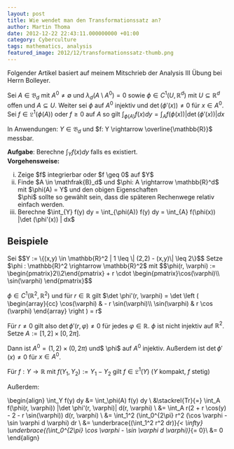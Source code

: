 ```yaml
---
layout: post
title: Wie wendet man den Transformationssatz an?
author: Martin Thoma
date: 2012-12-22 22:43:11.000000000 +01:00
category: Cyberculture
tags: mathematics, analysis
featured_image: 2012/12/transformationssatz-thumb.png
---
```

<div class="info">Folgender Artikel basiert auf meinem Mitschrieb der Analysis III &Uuml;bung bei Herrn Bolleyer.</div>

Sei $A \in \mathfrak{B}_d$ mit $A^0 \neq \emptyset$ und $\lambda_d (A \setminus A^0) = 0$ sowie $\phi \in C^1(U, \mathbb{R}^d)$ mit $U \subseteq \mathbb{R}^d$ offen und $A \subseteq U$. Weiter sei $\phi$ auf $A^0$ injektiv und $\det(\phi'(x)) \neq 0$ f&uuml;r $x \in A^0$. Sei $f \in \mathfrak{L}^1(\phi(A))$ oder $f \geq 0$ auf $A$ so gilt $\int_{\phi(A)} f(x) dy = \int_A f(\phi(x)) | \det(\phi'(x)) | dx$

In Anwendungen: $Y \in \mathfrak{B}_d$ und $f: Y \rightarrow \overline{\mathbb{R}}$ messbar.

<strong>Aufgabe</strong>: Berechne $\int_Y f(x) dy$ falls es existiert.<br/>
<strong>Vorgehensweise:</strong>
<ol type="i" style="list-style-type:lower-roman;">
   <li>Zeige $f$ integrierbar oder $f \geq 0$ auf $Y$</li>
   <li>Finde $A \in \mathfrak{B}_d$ und $\phi: A \rightarrow \mathbb{R}^d$ mit $\phi(A) = Y$ und den obigen Eigenschaften<br/>
$\phi$ sollte so gew&auml;hlt sein, dass die sp&auml;teren Rechenwege relativ einfach werden.</li>
    <li>Berechne $\int_{Y} f(y) dy = \int_{\phi(A)} f(y) dy = \int_{A} f(\phi(x)) |\det (\phi'(x)) | dx$</li>
</ol>

<h2>Beispiele</h2>
Sei $$Y := \{(x,y) \in \mathbb{R}^2 | 1 \leq \| (2,2) - (x,y)\| \leq 2\}$$
Setze $\phi : \mathbb{R}^2 \rightarrow \mathbb{R}^2$ mit $$\phi(r, \varphi) := \begin{pmatrix}2\\2\end{pmatrix} + r \cdot \begin{pmatrix}\cos(\varphi)\\ \sin(\varphi) \end{pmatrix}$$

$\phi \in C^1(\mathbb{R}^2, \mathbb{R}^2)$ und f&uuml;r $r \in \mathbb{R}$ gilt $\det \phi'(r, \varphi) = \det \left ( \begin{array}{cc}
\cos(\varphi) & - r \sin(\varphi)\\
\sin(\varphi) & r \cos (\varphi)
\end{array} \right ) = r$

F&uuml;r $r \neq 0$ gilt also $\det \phi'(r, \varphi) \neq 0$ f&uuml;r jedes $\varphi \in \mathbb{R}$. $\phi$ ist nicht injektiv auf $\mathbb{R}^2$. Setze $A := [1,2] \times [0, 2\pi]$.

Dann ist $A^0 = (1,2) \times (0,2 \pi)$ und$ \phi$ auf $A^0$ injektiv. Au&szlig;erdem ist $\det \phi'(x) \neq 0$ f&uuml;r $x \in A^0$.

F&uuml;r $f:Y \rightarrow \mathbb{R}$ mit $f(Y_1, Y_2) := Y_1 - Y_2$ gilt $f \in \mathfrak{L}^1(Y)$ ($Y$ kompakt, $f$ stetig)

Au&szlig;erdem:

\begin{align}
\int_Y f(y) dy &= \int_\phi(A) f(y) dy \\
&\stackrel{Tr}{=} \int_A f(\phi(r, \varphi)) |\det \phi'(r, \varphi)| d(r, \varphi) \\
&= \int_A r(2 + r \cos(y) - 2 - r \sin(\varphi)) d(r, \varphi) \\
&= \int_1^2 (\int_0^{2\pi} r^2 (\cos \varphi - \sin \varphi d \varphi) dr \\
&= \underbrace{(\int_1^2 r^2 dr)}_{< \infty} \underbrace{(\int_0^{2\pi} \cos \varphi - \sin \varphi d \varphi)}_{= 0}\\
&= 0
\end{align}
